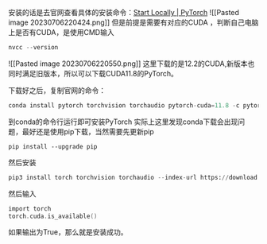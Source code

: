 安装的话是去官网查看具体的安装命令：[Start Locally | PyTorch](https://pytorch.org/get-started/locally/)
![[Pasted image 20230706220424.png]]
但是前提是需要有对应的CUDA ，判断自己电脑上是否有CUDA，是使用CMD输入 
```c
nvcc --version
```
![[Pasted image 20230706220550.png]]
这里下载的是12.2的CUDA,新版本也同时满足旧版本，所以可以下载CUDA11.8的PyTorch。

下载好之后，复制官网的命令：

```c
conda install pytorch torchvision torchaudio pytorch-cuda=11.8 -c pytorch -c nvidia
```
到conda的命令行运行即可安装PyTorch
实际上这里发现conda下载会出现问题，最好还是使用pip下载，当然需要先更新pip

```shell
pip install --upgrade pip
```
然后安装

```python
pip3 install torch torchvision torchaudio --index-url https://download.pytorch.org/whl/cu118
```



然后输入

```c
import torch
torch.cuda.is_available()
```
如果输出为True，那么就是安装成功。





